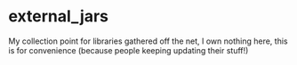 external_jars
====

My collection point for libraries gathered off the net, I own nothing here, this is for convenience (because people keeping updating their stuff!)
